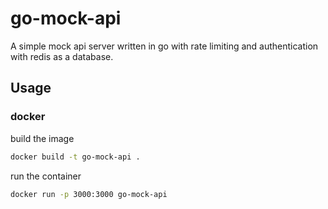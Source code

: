 # go-mock-api

A simple mock api server written in go with rate limiting and authentication with redis as a database.

## Usage

### docker

build the image

```bash
docker build -t go-mock-api .
```

run the container

```bash
docker run -p 3000:3000 go-mock-api
```

